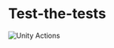 # Test-the-tests
![Unity Actions](https://github.com/MaxPhaneuf/Test-the-tests/workflows/Unity%20Actions/badge.svg)
